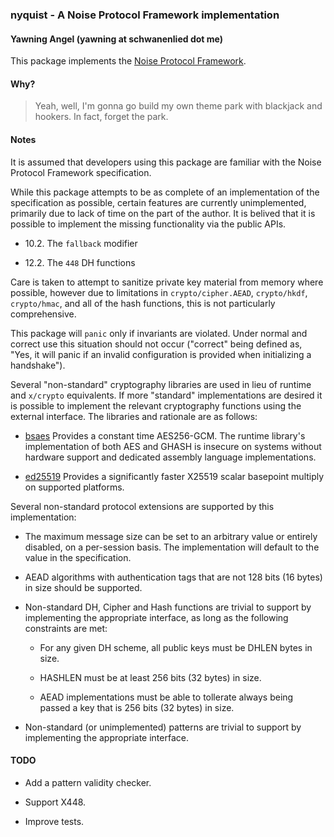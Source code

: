### nyquist - A Noise Protocol Framework implementation
#### Yawning Angel (yawning at schwanenlied dot me)

This package implements the [Noise Protocol Framework][1].

#### Why?

> Yeah, well, I'm gonna go build my own theme park with blackjack and
> hookers.  In fact, forget the park.

#### Notes

It is assumed that developers using this package are familiar with the Noise
Protocol Framework specification.

While this package attempts to be as complete of an implementation of the
specification as possible, certain features are currently unimplemented,
primarily due to lack of time on the part of the author.  It is belived
that it is possible to implement the missing functionality via the public
APIs.

 * 10.2. The `fallback` modifier

 * 12.2. The `448` DH functions

Care is taken to attempt to sanitize private key material from memory where
possible, however due to limitations in `crypto/cipher.AEAD`, `crypto/hkdf`,
`crypto/hmac`, and all of the hash functions, this is not particularly
comprehensive.

This package will `panic` only if invariants are violated.  Under normal
and correct use this situation should not occur ("correct" being defined as,
"Yes, it will panic if an invalid configuration is provided when initializing
a handshake").

Several "non-standard" cryptography libraries are used in lieu of runtime and
`x/crypto` equivalents.  If more "standard" implementations are desired it is
possible to implement the relevant cryptography functions using the external
interface.  The libraries and rationale are as follows:

 * [bsaes][2] Provides a constant time AES256-GCM.  The runtime library's
   implementation of both AES and GHASH is insecure on systems without
   hardware support and dedicated assembly language implementations.

 * [ed25519][3] Provides a significantly faster X25519 scalar basepoint
   multiply on supported platforms.

Several non-standard protocol extensions are supported by this implementation:

 * The maximum message size can be set to an arbitrary value or entirely
   disabled, on a per-session basis.  The implementation will default to
   the value in the specification.

 * AEAD algorithms with authentication tags that are not 128 bits (16 bytes)
   in size should be supported.

 * Non-standard DH, Cipher and Hash functions are trivial to support by
   implementing the appropriate interface, as long as the following
   constraints are met:

    * For any given DH scheme, all public keys must be DHLEN bytes in size.

    * HASHLEN must be at least 256 bits (32 bytes) in size.

    * AEAD implementations must be able to tollerate always being passed
      a key that is 256 bits (32 bytes) in size.

 * Non-standard (or unimplemented) patterns are trivial to support by
   implementing the appropriate interface.

#### TODO

 * Add a pattern validity checker.

 * Support X448.

 * Improve tests.

[1]: https://noiseprotocol.org/
[2]: https://gitlab.com/yawning/bsaes
[3]: https://github.com/oasislabs/ed25519
